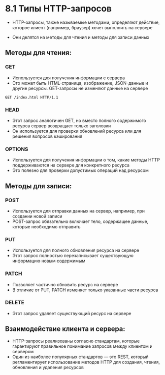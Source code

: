 # 8.1 Типы HTTP-запросов

- HTTP-запросы, также называемые методами, определяют действие, которое клиент (например, браузер) хочет выполнить на сервере

- Они делятся на методы для чтения и методы для записи данных

## Методы для чтения:

### GET

- Используется для получения информации с сервера
- Это может быть HTML-страница, изображение, JSON-данные и другие ресурсы. GET-запросы не изменяют данные на сервере

``` 
GET /index.html HTTP/1.1
```

### HEAD

- Этот запрос аналогичен GET, но вместо полного содержимого ресурса сервер возвращает только заголовки
- Он используется для проверки обновлений ресурса или для решения вопросов кэширования

### OPTIONS

- Используется для получения информации о том, какие методы HTTP поддерживаются на сервере для конкретного ресурса
- Это полезно для проверки допустимых операций над ресурсом

## Методы для записи:

### POST

- Используется для отправки данных на сервер, например, при создании новой записи
- POST-запрос обязательно включает тело, содержащее данные, которые необходимо отправить

### PUT

- Используется для полного обновления ресурса на сервере
- Этот запрос полностью перезаписывает существующую информацию новым содержимым

### PATCH

- Позволяет частично обновить ресурс на сервере
- В отличие от PUT, PATCH изменяет только указанные части ресурса

### DELETE

- Этот запрос удаляет существующий ресурс на сервере

## Взаимодействие клиента и сервера:

- HTTP-запросы реализованы согласно стандартам, которые гарантируют правильное понимание запросов между клиентом и сервером
- Один из наиболее популярных стандартов — это REST, который регламентирует использование методов HTTP для создания, чтения, обновления и удаления ресурсов
